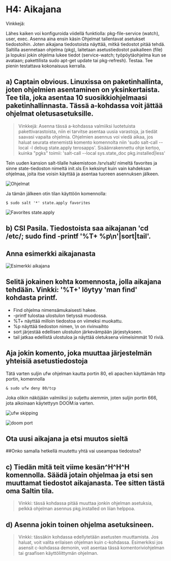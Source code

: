 # H4: Aikajana

Vinkkejä:

Lähes kaiken voi konfiguroida viidellä funktiolla: pkg-file-service (watch), user, exec.
Asenna aina ensin käsin
Ohjelmat tallentavat asetukset tiedostoihin. Joten aikajana tiedostoista näyttää, mitkä tiedostot pitää tehdä.
Saltilla asennetaan ohjelma (pkg), laitetaan asetustiedostot paikalleen (file) ja lopuksi jokin ohjelma lukee tiedot (service-watch; työpöytäohjelma kun se avataan; pakettilista sudo apt-get update tai pkg-refresh).
Testaa. Tee pienin testattava kokonaisuus kerralla.
## a) Captain obvious. Linuxissa on paketinhallinta, joten ohjelmien asentaminen on yksinkertaista. Tee tila, joka asentaa 10 suosikkiohjelmaasi paketinhallinnasta. Tässä a-kohdassa voit jättää ohjelmat oletusasetuksille.

> Vinkkejä: Asenna tässä a-kohdassa valmiiksi luotetuista pakettivarastoista, niin ei tarvitse asentaa uusia varastoja, ja tiedät saavasi vapaita ohjelmia. Ohjelmien asennus voi viedä aikaa, jos haluat seurata etenemistä komento komennolta niin 'sudo salt-call --local -l debug state.apply terosapps'. Sisäänrakennettu ohje kertoo, kuinka "pgks" toimii: 'salt-call --local sys.state_doc pkg.installed|less'

Tein uuden kansion salt-tilalle hakemistoon /srv/salt/ nimeltä favorites ja sinne state-tiedoston nimeltä init.sls
En keksinyt kuin vain kahdeksan ohjelmaa, joita itse voisin käyttää ja asentaa tuoreen asennuksen jälkeen.

![Ohjelmat]()

Ja tämän jälkeen otin tilan käyttöön komennolla:

	$ sudo salt '*' state.apply favorites

![Favorites state.apply]()

## b) CSI Pasila. Tiedostoista saa aikajanan 'cd /etc/; sudo find -printf '%T+ %p\n'|sort|tail'.

## Anna esimerkki aikajanasta

![Esimerkki aikajana]()

## Selitä jokainen kohta komennosta, jolla aikajana tehdään. Vinkki: '%T+' löytyy 'man find' kohdasta printf.

* Find ohjelma nimensämukaisesti hakee.
* -printf tulostaa ulostulon tietyssä muodossa.
* %T+ näyttää milloin tiedostoa on viimeksi muokattu.
* %p näyttää tiedoston nimen, \n on rivinvaihto
* sort järjestää edellisen ulostulon järkevämpään järjestykseen.
* tail jatkaa edellistä ulostuloa ja näyttää oletuksena viimeisimmät 10 riviä.

## Aja jokin komento, joka muuttaa järjestelmän yhteisiä asetustiedostoja

Tätä varten suljin ufw ohjelman kautta portin 80, eli apachen käyttämän http portin, komennolla

	& sudo ufw deny 80/tcp

Joka olikin näköjään valmiiksi jo suljettu aiemmin, joten suljin portin 666, jota aikoinaan käytettyyn DOOM:ia varten.

![ufw skipping]()

![doom port]()


## Ota uusi aikajana ja etsi muutos sieltä

##Onko samalla hetkellä muutettu yhtä vai useampaa tiedostoa?



## c) Tiedän mitä teit viime kesän^H^H^H komennolla. Säädä jotain ohjelmaa ja etsi sen muuttamat tiedostot aikajanasta. Tee sitten tästä oma Saltin tila.

> Vinkki: tässä kohdassa pitää muuttaa jonkin ohjelman asetuksia, pelkkä ohjelman asennus pkg.installed on liian helppoa.

## d) Asenna jokin toinen ohjelma asetuksineen.

> Vinkki: tässäkin kohdassa edellytetään asetusten muuttamista. Jos haluat, voit valita erilaisen ohjelman kuin c-kohdassa. Esimerkiksi jos asensit c-kohdassa demonin, voit asentaa tässä komentoriviohjelman tai graafisen käyttöliittymän ohjelman.
